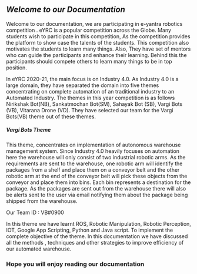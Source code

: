 ## ***Welcome to our Documentation***



Welcome to our documentation, we are participating in e-yantra robotics competition . eYRC is a popular competition across the Globe. Many students wish to participate in this competition, As the competition provides the platform to show case the talents of the students. This competition also motivates the students to learn many things. Also, They have set of mentors who can guide the participants and enhance their learning. Behind this the participants should compete others to learn many things to be in top position.

In eYRC 2020-21, the main focus is on Industry 4.0. As Industry 4.0 is a large domain, they have separated the domain into five themes concentrating on complete automation of an traditional industry to an Automated Industry. The themes in this year competition is as follows Nirikshak Bot(NB), Sankatmochan Bot(SM), Sahayak Bot (SB), Vargi Bots (VB), Vitarana Drone (VD). They have selected our team for the Vargi Bots(VB) theme out of these themes.

##### *Vargi Bots Theme*

This theme, concentrates on implementation of autonomous warehouse management system. Since Industry 4.0 heavily focuses on automation here the warehouse will only consist of two industrial robotic arms. As the requirements are sent to the warehouse, one robotic arm will identify the packages from a shelf and place them on a conveyor belt and the other robotic arm at the end of the conveyor belt will pick these objects from the conveyor and place them into bins. Each bin represents a destination for the package. As the packages are sent out from the warehouse there will also be alerts sent to the user via email notifying them about the package being shipped from the warehouse.

Our Team ID : VB#0900

In this theme we have learnt  ROS, Robotic Manipulation, Robotic Perception, IOT, Google App Scripting, Python and Java script. To implement the complete objective of the theme. In this documentation we have discussed all the methods , techniques and other strategies  to improve efficiency of our automated warehouse. 

### Hope you will enjoy reading our documentation 